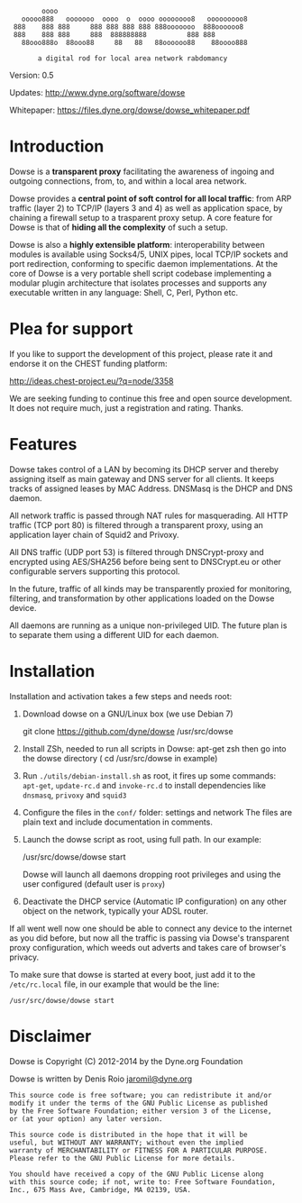			oooo
	   ooooo888   ooooooo  oooo  o  oooo oooooooo8   ooooooooo8
	 888    888 888     888 888 888 888 888ooooooo  888oooooo8
	 888    888 888     888  888888888          888 888
	   88ooo888o  88ooo88     88   88   88oooooo88    88oooo888

		   a digital rod for local area network rabdomancy

Version: 0.5

Updates: http://www.dyne.org/software/dowse

Whitepaper: https://files.dyne.org/dowse/dowse_whitepaper.pdf

# Introduction

Dowse is a **transparent proxy** facilitating the awareness of ingoing
and outgoing connections, from, to, and within a local area network.

Dowse provides a **central point of soft control for all local
traffic**: from ARP traffic (layer 2) to TCP/IP (layers 3 and 4) as
well as application space, by chaining a firewall setup to a
trasparent proxy setup. A core feature for Dowse is that of **hiding
all the complexity** of such a setup.

Dowse is also a **highly extensible platform**: interoperability between
modules is available using Socks4/5, UNIX pipes, local TCP/IP sockets
and port redirection, conforming to specific daemon
implementations. At the core of Dowse is a very portable shell script
codebase implementing a modular plugin architecture that isolates
processes and supports any executable written in any language: Shell,
C, Perl, Python etc.

# Plea for support

If you like to support the development of this project, please rate it
and endorse it on the CHEST funding platform:

http://ideas.chest-project.eu/?q=node/3358

We are seeking funding to continue this free and open source development.
It does not require much, just a registration and rating. Thanks.

# Features

  Dowse takes control of a LAN by becoming its DHCP server and thereby
  assigning itself as main gateway and DNS server for all clients. It keeps tracks
  of assigned leases by MAC Address. DNSMasq is the DHCP and DNS daemon.

  All network traffic is passed through NAT rules for masquerading. All
  HTTP traffic (TCP port 80) is filtered through a transparent proxy, using an
  application layer chain of Squid2 and Privoxy.

  All DNS traffic (UDP port 53) is filtered through DNSCrypt-proxy and
  encrypted using AES/SHA256 before being sent to DNSCrypt.eu or other
  configurable servers supporting this protocol.

  In the future, traffic of all kinds may be transparently proxied for
  monitoring, filtering, and transformation by other applications loaded on the
  Dowse device.

  All daemons are running as a unique non-privileged UID. The future
  plan is to separate them using a different UID for each daemon.

# Installation

Installation and activation takes a few steps and needs root:

1. Download dowse on a GNU/Linux box (we use Debian 7)

	git clone https://github.com/dyne/dowse /usr/src/dowse

2. Install ZSh, needed to run all scripts in Dowse: apt-get zsh
   then go into the dowse directory ( cd /usr/src/dowse in example)

3. Run `./utils/debian-install.sh` as root, it fires up some commands:
   `apt-get`, `update-rc.d` and `invoke-rc.d` to install dependencies like
   `dnsmasq`, `privoxy` and `squid3`

4. Configure the files in the `conf/` folder: settings and network
   The files are plain text and include documentation in comments.

5. Launch the dowse script as root, using full path. In our example:

    /usr/src/dowse/dowse start

   Dowse will launch all daemons dropping root privileges and using
   the user configured (default user is `proxy`)

6. Deactivate the DHCP service (Automatic IP configuration) on any
   other object on the network, typically your ADSL router.

If all went well now one should be able to connect any device to the
internet as you did before, but now all the traffic is passing via
Dowse's transparent proxy configuration, which weeds out adverts and
takes care of browser's privacy.

To make sure that dowse is started at every boot, just add it to the
`/etc/rc.local` file, in our example that would be the line:

	/usr/src/dowse/dowse start

# Disclaimer

Dowse is Copyright (C) 2012-2014 by the Dyne.org Foundation

Dowse is written by Denis Roio <jaromil@dyne.org>

	This source code is free software; you can redistribute it and/or
	modify it under the terms of the GNU Public License as published
	by the Free Software Foundation; either version 3 of the License,
	or (at your option) any later version.

	This source code is distributed in the hope that it will be
	useful, but WITHOUT ANY WARRANTY; without even the implied
	warranty of MERCHANTABILITY or FITNESS FOR A PARTICULAR PURPOSE.
	Please refer to the GNU Public License for more details.

	You should have received a copy of the GNU Public License along
	with this source code; if not, write to: Free Software Foundation,
	Inc., 675 Mass Ave, Cambridge, MA 02139, USA.
